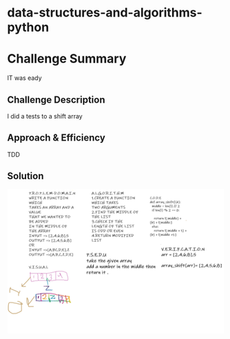 # data-structures-and-algorithms-python
# Challenge Summary
IT was eady
## Challenge Description
I did a tests to a shift array
## Approach & Efficiency
TDD
## Solution
![Getting Started](dddddddddddd.png)